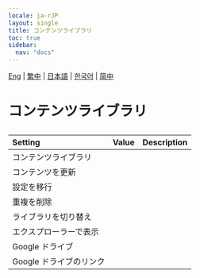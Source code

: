 ```yaml
---
locale: ja-rJP
layout: single
title: コンテンツライブラリ
toc: true
sidebar:
  nav: "docs"
---
```

[Eng](/dancexr/menu/2025.4/system/library.md) | [繁中](/tw/dancexr/menu/2025.4/system/library.md) | [日本語](/jp/dancexr/menu/2025.4/system/library.md) | [한국어](/kr/dancexr/menu/2025.4/system/library.md) | [简中](/zh/dancexr/menu/2025.4/system/library.md)
# コンテンツライブラリ
## 
| Setting | Value | Description |
| :--- | --- | :--- |
| コンテンツライブラリ || 
| コンテンツを更新 || 
| 設定を移行 || 
| 重複を削除 || 
| ライブラリを切り替え || 
| エクスプローラーで表示 || 
| Google ドライブ || 
| Google ドライブのリンク || 
